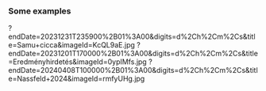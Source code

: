 ### Some examples

?endDate=20231231T235900%2B01%3A00&digits=d%2Ch%2Cm%2Cs&title=Samu+cicca&imageId=KcQL9aE.jpg
?endDate=20231201T170000%2B01%3A00&digits=d%2Ch%2Cm%2Cs&title=Eredményhirdetés&imageId=0ypIMfs.jpg
?endDate=20240408T100000%2B01%3A00&digits=d%2Ch%2Cm%2Cs&title=Nassfeld+2024&imageId=rmfyUHg.jpg
